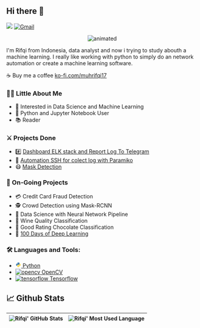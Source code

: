 ## Hi there 👋 

![](https://komarev.com/ghpvc/?username=muhrifqi17&style=for-the-badge) 
[![Gmail](https://img.shields.io/badge/Gmail-D14836?style=for-the-badge&logo=gmail&logoColor=white)](mailto:mr.rifqi2000@gmail.com)
 


<p align="center">
<img src="https://64.media.tumblr.com/f64a06b76d7d7d33a9fbc24307f18808/5254df45ab7bc950-e8/s540x810/c8d80fee97ed3bbaab9f7da3300a8eab5b7d7a06.gif" alt="animated" />
</p>

I'm Rifqi from Indonesia, data analyst and now i trying to study abouth a machine learning. I really like working with python to simply do an network automation or create a machine learning software.

☕ Buy me a coffee  [ko-fi.com/muhrifqi17](https://ko-fi.com/muhrifqi17) 


### 👨‍💻 Little About Me
* 👾 Interested in Data Science and Machine Learning   
* 🐍 Python and Jupyter Notebook User
* 📚 Reader

### ⚔️ Projects Done
* #️⃣ [Dashboard ELK stack and Report Log To Telegram](https://github.com/muhrifqi17/ELK-JARVIS)
* 🤖 [Automation SSH for colect log with Paramiko]()
* 😷 [Mask Detection]()

### 🚧 On-Going Projects

* 💳 Credit Card Fraud Detection
* 🕵️ Crowd Detection using Mask-RCNN
* 🧬 Data Science with Neural Network Pipeline
* 🍹 Wine Quality Classification
* 🍪 Good Rating Chocolate Classification
* 💯 [100 Days of Deep Learning]()


### 🛠️ Languages and Tools:
* <a href="https://www.python.org" target="_blank" rel="noreferrer"> <img src="https://raw.githubusercontent.com/devicons/devicon/master/icons/python/python-original.svg" alt="Python" width="15" height="15"/> Python </a>
* <a href="https://opencv.org/" target="_blank" rel="noreferrer"> <img src="https://www.vectorlogo.zone/logos/opencv/opencv-icon.svg" alt="opencv" width="15" height="15"/> OpenCV </a>
* <a href="https://www.tensorflow.org" target="_blank" rel="noreferrer"> <img src="https://www.vectorlogo.zone/logos/tensorflow/tensorflow-icon.svg" alt="tensorflow" width="15" height="15"/> Tensorflow </a>

## 📈 Github Stats
| <img align="center" width="320px" src="https://github-readme-stats-eight-theta.vercel.app/api?username=muhrifqi17&show_icons=true&hide_border=true&theme=radical&include_all_commits=true&count_private=true" alt="Rifqi' GitHub Stats"> | <img align="center" width="295px" src="https://github-readme-stats-eight-theta.vercel.app/api/top-langs/?username=muhrifqi17&langs_count=8&layout=compact&hide_border=true&theme=radical" alt="Rifqi' Most Used Language">
| ------------- | ------------- |  
